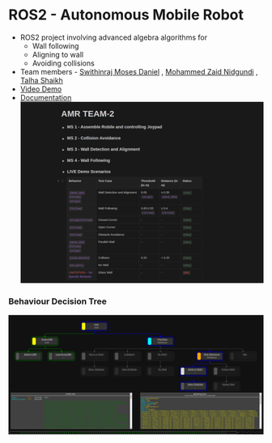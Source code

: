 # ROS2 - Autonomous Mobile Robot
- ROS2 project involving advanced algebra algorithms for
  - Wall following
  - Aligning to wall
  - Avoiding collisions
- Team members - [Swithinraj Moses Daniel](https://github.com/Swithinraj) , [Mohammed Zaid Nidgundi](https://github.com/zaid3727) , [Talha Shaikh](https://github.com/Talha-Riyaz-Shaikh) 
- [Video Demo](https://drive.google.com/file/d/12CTqNDJMsaQ99Z0C6jyIO5NFtHDNJgtm/view?usp=sharing)
- [Documentation](https://www.notion.so/shaxpy/AMR-TEAM-2-e0c2091d62ba4ed791275f145d655237?pvs=4)
![DOC](docs/Doc.png)
### Behaviour Decision Tree
![BDD](docs/BDD.png)

